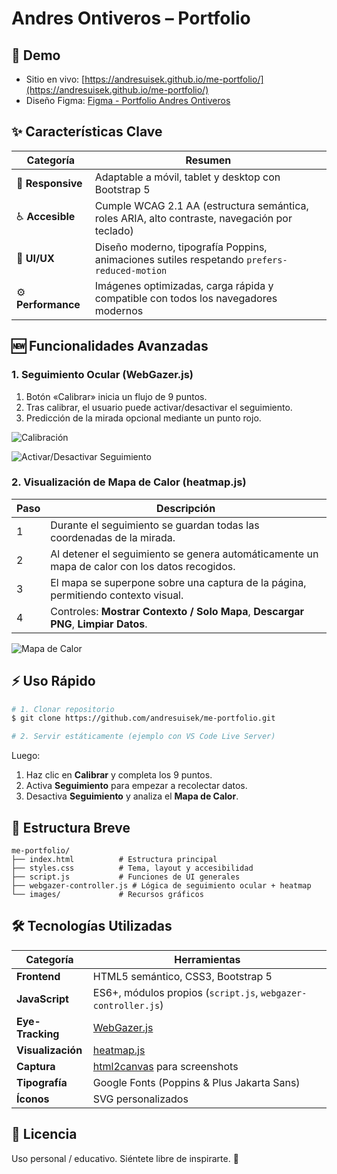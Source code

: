# Andres Ontiveros – Portfolio

## 🚀 Demo

- Sitio en vivo: [https://andresuisek.github.io/me-portfolio/](https://andresuisek.github.io/me-portfolio/)
- Diseño Figma: [Figma - Portfolio Andres Ontiveros](https://www.figma.com/design/lFQBAJelnl5beCIG5p9yaN/Portfolio---Andres-Ontiveros?node-id=2032-1868&t=y7JWhXwC3GiUP40W-1)

## ✨ Características Clave

| Categoría          | Resumen                                                                                       |
| ------------------ | --------------------------------------------------------------------------------------------- |
| 📱 **Responsive**  | Adaptable a móvil, tablet y desktop con Bootstrap 5                                           |
| ♿ **Accesible**   | Cumple WCAG 2.1 AA (estructura semántica, roles ARIA, alto contraste, navegación por teclado) |
| 🎨 **UI/UX**       | Diseño moderno, tipografía Poppins, animaciones sutiles respetando `prefers-reduced-motion`   |
| ⚙️ **Performance** | Imágenes optimizadas, carga rápida y compatible con todos los navegadores modernos            |

## 🆕 Funcionalidades Avanzadas

### 1. Seguimiento Ocular (WebGazer.js)

1. Botón «Calibrar» inicia un flujo de 9 puntos.
2. Tras calibrar, el usuario puede activar/desactivar el seguimiento.
3. Predicción de la mirada opcional mediante un punto rojo.

![Calibración](eye_tracking_1.png)

![Activar/Desactivar Seguimiento](eye_tracking_2.png)

### 2. Visualización de Mapa de Calor (heatmap.js)

| Paso | Descripción                                                                                   |
| ---- | --------------------------------------------------------------------------------------------- |
| 1    | Durante el seguimiento se guardan todas las coordenadas de la mirada.                         |
| 2    | Al detener el seguimiento se genera automáticamente un mapa de calor con los datos recogidos. |
| 3    | El mapa se superpone sobre una captura de la página, permitiendo contexto visual.             |
| 4    | Controles: **Mostrar Contexto / Solo Mapa**, **Descargar PNG**, **Limpiar Datos**.            |

![Mapa de Calor](heat_map_1.png)

## ⚡ Uso Rápido

```bash
# 1. Clonar repositorio
$ git clone https://github.com/andresuisek/me-portfolio.git

# 2. Servir estáticamente (ejemplo con VS Code Live Server)
```

Luego:

1. Haz clic en **Calibrar** y completa los 9 puntos.
2. Activa **Seguimiento** para empezar a recolectar datos.
3. Desactiva **Seguimiento** y analiza el **Mapa de Calor**.

## 📂 Estructura Breve

```
me-portfolio/
├── index.html          # Estructura principal
├── styles.css          # Tema, layout y accesibilidad
├── script.js           # Funciones de UI generales
├── webgazer-controller.js # Lógica de seguimiento ocular + heatmap
└── images/             # Recursos gráficos
```

## 🛠️ Tecnologías Utilizadas

| Categoría         | Herramientas                                                     |
| ----------------- | ---------------------------------------------------------------- |
| **Frontend**      | HTML5 semántico, CSS3, Bootstrap 5                               |
| **JavaScript**    | ES6+, módulos propios (`script.js`, `webgazer-controller.js`)    |
| **Eye-Tracking**  | [WebGazer.js](https://webgazer.cs.brown.edu/)                    |
| **Visualización** | [heatmap.js](https://www.patrick-wied.at/static/heatmapjs/)      |
| **Captura**       | [html2canvas](https://html2canvas.hertzen.com/) para screenshots |
| **Tipografía**    | Google Fonts (Poppins & Plus Jakarta Sans)                       |
| **Íconos**        | SVG personalizados                                               |

## 🔖 Licencia

Uso personal / educativo. Siéntete libre de inspirarte. 💙
